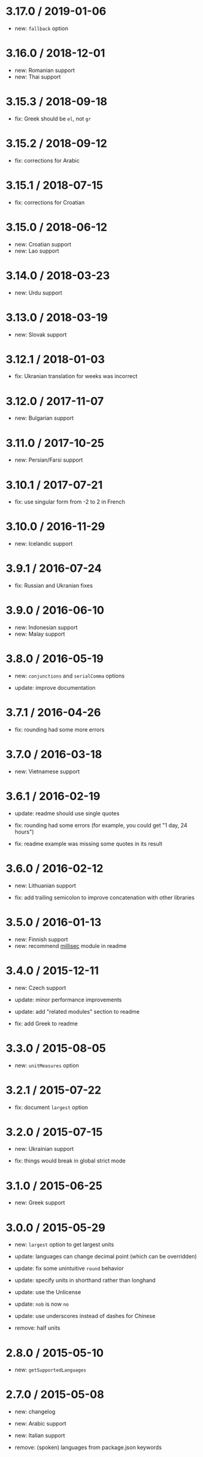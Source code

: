 3.17.0 / 2019-01-06
===================

* new: `fallback` option

3.16.0 / 2018-12-01
===================

* new: Romanian support
* new: Thai support

3.15.3 / 2018-09-18
===================

* fix: Greek should be `el`, not `gr`

3.15.2 / 2018-09-12
===================

* fix: corrections for Arabic

3.15.1 / 2018-07-15
===================

* fix: corrections for Croatian

3.15.0 / 2018-06-12
===================

* new: Croatian support
* new: Lao support

3.14.0 / 2018-03-23
===================

* new: Urdu support

3.13.0 / 2018-03-19
===================

* new: Slovak support

3.12.1 / 2018-01-03
===================

* fix: Ukranian translation for weeks was incorrect

3.12.0 / 2017-11-07
===================

* new: Bulgarian support

3.11.0 / 2017-10-25
===================

* new: Persian/Farsi support

3.10.1 / 2017-07-21
===================

* fix: use singular form from -2 to 2 in French

3.10.0 / 2016-11-29
===================

* new: Icelandic support

3.9.1 / 2016-07-24
==================

* fix: Russian and Ukranian fixes

3.9.0 / 2016-06-10
==================

* new: Indonesian support
* new: Malay support

3.8.0 / 2016-05-19
==================

* new: `conjunctions` and `serialComma` options

* update: improve documentation

3.7.1 / 2016-04-26
==================

* fix: rounding had some more errors

3.7.0 / 2016-03-18
==================

* new: Vietnamese support

3.6.1 / 2016-02-19
==================

* update: readme should use single quotes

* fix: rounding had some errors (for example, you could get "1 day, 24 hours")
* fix: readme example was missing some quotes in its result

3.6.0 / 2016-02-12
==================

* new: Lithuanian support

* fix: add trailing semicolon to improve concatenation with other libraries

3.5.0 / 2016-01-13
==================

* new: Finnish support
* new: recommend [millisec](https://github.com/sungwoncho/millisec) module in readme

3.4.0 / 2015-12-11
==================

* new: Czech support

* update: minor performance improvements
* update: add "related modules" section to readme

* fix: add Greek to readme

3.3.0 / 2015-08-05
==================

* new: `unitMeasures` option

3.2.1 / 2015-07-22
==================

* fix: document `largest` option

3.2.0 / 2015-07-15
==================

* new: Ukrainian support

* fix: things would break in global strict mode

3.1.0 / 2015-06-25
==================

* new: Greek support

3.0.0 / 2015-05-29
==================

* new: `largest` option to get largest units

* update: languages can change decimal point (which can be overridden)
* update: fix some unintuitive `round` behavior
* update: specify units in shorthand rather than longhand
* update: use the Unlicense
* update: `nob` is now `no`
* update: use underscores instead of dashes for Chinese

* remove: half units

2.8.0 / 2015-05-10
==================

* new: `getSupportedLanguages`

2.7.0 / 2015-05-08
==================

* new: changelog
* new: Arabic support
* new: Italian support

* remove: (spoken) languages from package.json keywords
